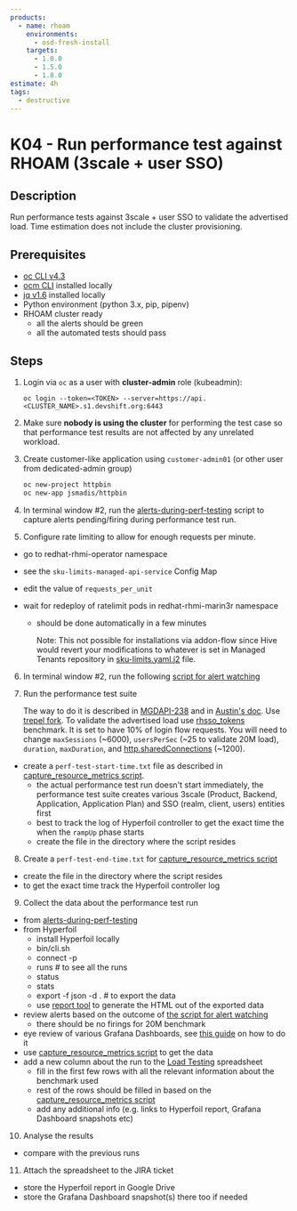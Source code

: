 ```yaml
---
products:
  - name: rhoam
    environments:
      - osd-fresh-install
    targets:
      - 1.0.0
      - 1.5.0
      - 1.8.0
estimate: 4h
tags:
  - destructive
---
```


# K04 - Run performance test against RHOAM (3scale + user SSO)

## Description

Run performance tests against 3scale + user SSO to validate the advertised load. Time estimation does not include the cluster provisioning.

## Prerequisites

- [oc CLI v4.3](https://docs.openshift.com/container-platform/3.6/cli_reference/get_started_cli.html#installing-the-cli)
- [ocm CLI](https://github.com/openshift-online/ocm-cli/releases) installed locally
- [jq v1.6](https://github.com/stedolan/jq/releases) installed locally
- Python environment (python 3.x, pip, pipenv)
- RHOAM cluster ready
  - all the alerts should be green
  - all the automated tests should pass

## Steps

1. Login via `oc` as a user with **cluster-admin** role (kubeadmin):

   ```
   oc login --token=<TOKEN> --server=https://api.<CLUSTER_NAME>.s1.devshift.org:6443
   ```

2. Make sure **nobody is using the cluster** for performing the test case so that performance test results are not affected by any unrelated workload.

3. Create customer-like application using `customer-admin01` (or other user from dedicated-admin group)

   ```bash
   oc new-project httpbin
   oc new-app jsmadis/httpbin
   ```

4. In terminal window #2, run the [alerts-during-perf-testing](https://github.com/integr8ly/integreatly-operator/blob/master/scripts/alerts-during-perf-testing.sh) script to capture alerts pending/firing during performance test run.

5. Configure rate limiting to allow for enough requests per minute.

- go to redhat-rhmi-operator namespace
- see the `sku-limits-managed-api-service` Config Map
- edit the value of `requests_per_unit`
- wait for redeploy of ratelimit pods in redhat-rhmi-marin3r namespace

  - should be done automatically in a few minutes

    Note: This not possible for installations via addon-flow since Hive would revert your modifications to whatever
    is set in Managed Tenants repository in [sku-limits.yaml.j2](https://gitlab.cee.redhat.com/service/managed-tenants/-/blob/master/addons/managed-api-service/metadata/stage/sku-limits.yaml.j2) file.

6. In terminal window #2, run the following [script for alert watching](https://github.com/integr8ly/integreatly-operator/blob/master/scripts/alerts-during-perf-testing.sh)

7. Run the performance test suite

   The way to do it is described in [MGDAPI-238](https://issues.redhat.com/browse/MGDAPI-238) and in [Austin's doc](https://docs.google.com/document/d/1NJBUsieRkBLnN2PMAF5cpaH7uXq9mZCx1JQaT9Ruytk/edit?usp=sharing). Use [trepel fork](https://gitlab.cee.redhat.com/trepel/3scale-py-testsuite/-/tree/performance_tests). To validate the advertised load use [rhsso_tokens](https://gitlab.cee.redhat.com/trepel/3scale-py-testsuite/-/blob/performance_tests/testsuite/tests/performance/apicast/smoke/template_rhsso_tokens.hf.yaml) benchmark. It is set to have 10% of login flow requests. You will need to change `maxSessions` (~6000), `usersPerSec` (~25 to validate 20M load), `duration`, `maxDuration`, and [http.sharedConnections](https://gitlab.cee.redhat.com/trepel/3scale-py-testsuite/-/blob/performance_tests/testsuite/tests/performance/apicast/smoke/test_smoke_rhsso_tokens.py#L54-55) (~1200).

- create a `perf-test-start-time.txt` file as described in [capture_resource_metrics script](https://github.com/integr8ly/integreatly-operator/blob/master/scripts/capture_resource_metrics.sh).
  - the actual performance test run doesn't start immediately, the performance test suite creates various 3scale (Product, Backend, Application, Application Plan) and SSO (realm, client, users) entities first
  - best to track the log of Hyperfoil controller to get the exact time the when the `rampUp` phase starts
  - create the file in the directory where the script resides

8. Create a `perf-test-end-time.txt` for [capture_resource_metrics script](https://github.com/integr8ly/integreatly-operator/blob/master/scripts/capture_resource_metrics.sh)

- create the file in the directory where the script resides
- to get the exact time track the Hyperfoil controller log

9. Collect the data about the performance test run

- from [alerts-during-perf-testing](https://github.com/integr8ly/integreatly-operator/blob/master/scripts/alerts-during-perf-testing.sh)
- from Hyperfoil
  - install Hyperfoil locally
  - bin/cli.sh
  - connect <hyperfoil-url-without-protocol> -p <port-8090-is-default>
  - runs # to see all the runs
  - status <your-run-name>
  - stats <your-run-name>
  - export -f json -d . <your-run-name> # to export the data
  - use [report tool](https://github.com/Hyperfoil/report) to generate the HTML out of the exported data
- review alerts based on the outcome of [the script for alert watching](https://github.com/integr8ly/integreatly-operator/blob/master/scripts/alerts-during-perf-testing.sh)
  - there should be no firings for 20M benchmark
- eye review of various Grafana Dashboards, see [this guide](https://docs.google.com/document/d/1KznoB-we73lGUViJApVHyBoIgh3xpgyak6ODAEAHbwk/edit?usp=sharing) on how to do it
- use [capture_resource_metrics script](https://github.com/integr8ly/integreatly-operator/blob/master/scripts/capture_resource_metrics.sh) to get the data
- add a new column about the run to the [Load Testing](https://docs.google.com/spreadsheets/d/1v_bZIk8B_thZi93hGBNiOOnbSix0gmpwy3LV_s4WFPw/edit?usp=sharing) spreadsheet
  - fill in the first few rows with all the relevant information about the benchmark used
  - rest of the rows should be filled in based on the [capture_resource_metrics script](https://github.com/integr8ly/integreatly-operator/blob/master/scripts/capture_resource_metrics.sh)
  - add any additional info (e.g. links to Hyperfoil report, Grafana Dashboard snapshots etc)

10. Analyse the results

- compare with the previous runs

11. Attach the spreadsheet to the JIRA ticket

- store the Hyperfoil report in Google Drive
- store the Grafana Dashboard snapshot(s) there too if needed

